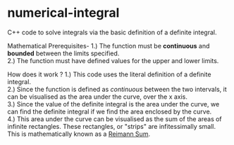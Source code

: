 # numerical-integral
C++ code to solve integrals via the basic definition of a definite integral. 

Mathematical Prerequisites-
1.) The function must be **continuous** and **bounded** between the limits specified. <br>
2.) The function must have defined values for the upper and lower limits.

How does it work ?
1.) This code uses the literal definition of a definite integral. <br>
2.) Since the function is defined as *continuous* between the two intervals, it can be visualised as the area under the curve, over the x axis.<br>
3.) Since the value of the definite integral is the area under the curve, we can find the definite integral if we find the area enclosed by the curve.<br>
4.) This area under the curve can be visualised as the sum of the areas of infinite rectangles. These rectangles, or "strips" are infitessimally small. This is mathematically known as a <a href = "https://en.wikipedia.org/wiki/Riemann_sum">Reimann Sum</a>. 
